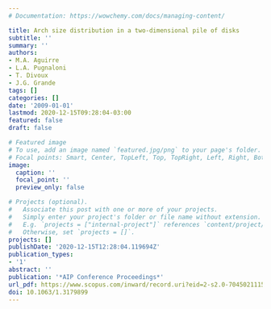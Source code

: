 ```yaml
---
# Documentation: https://wowchemy.com/docs/managing-content/

title: Arch size distribution in a two-dimensional pile of disks
subtitle: ''
summary: ''
authors:
- M.A. Aguirre
- L.A. Pugnaloni
- T. Divoux
- J.G. Grande
tags: []
categories: []
date: '2009-01-01'
lastmod: 2020-12-15T09:28:04-03:00
featured: false
draft: false

# Featured image
# To use, add an image named `featured.jpg/png` to your page's folder.
# Focal points: Smart, Center, TopLeft, Top, TopRight, Left, Right, BottomLeft, Bottom, BottomRight.
image:
  caption: ''
  focal_point: ''
  preview_only: false

# Projects (optional).
#   Associate this post with one or more of your projects.
#   Simply enter your project's folder or file name without extension.
#   E.g. `projects = ["internal-project"]` references `content/project/deep-learning/index.md`.
#   Otherwise, set `projects = []`.
projects: []
publishDate: '2020-12-15T12:28:04.119694Z'
publication_types:
- '1'
abstract: ''
publication: '*AIP Conference Proceedings*'
url_pdf: https://www.scopus.com/inward/record.uri?eid=2-s2.0-70450211154&doi=10.1063%2f1.3179899&partnerID=40&md5=5d7b25b5e71b0c7323c50b378fe811df
doi: 10.1063/1.3179899
---
```

